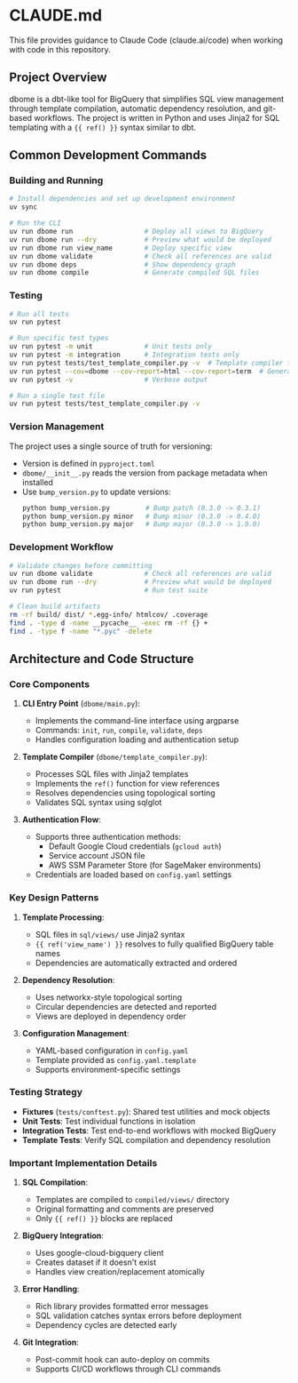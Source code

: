 # CLAUDE.md

This file provides guidance to Claude Code (claude.ai/code) when working with code in this repository.

## Project Overview

dbome is a dbt-like tool for BigQuery that simplifies SQL view management through template compilation, automatic dependency resolution, and git-based workflows. The project is written in Python and uses Jinja2 for SQL templating with a `{{ ref() }}` syntax similar to dbt.

## Common Development Commands

### Building and Running
```bash
# Install dependencies and set up development environment
uv sync

# Run the CLI
uv run dbome run                  # Deploy all views to BigQuery
uv run dbome run --dry            # Preview what would be deployed
uv run dbome run view_name        # Deploy specific view
uv run dbome validate             # Check all references are valid
uv run dbome deps                 # Show dependency graph
uv run dbome compile              # Generate compiled SQL files
```

### Testing
```bash
# Run all tests
uv run pytest

# Run specific test types
uv run pytest -m unit             # Unit tests only
uv run pytest -m integration      # Integration tests only
uv run pytest tests/test_template_compiler.py -v  # Template compiler tests
uv run pytest --cov=dbome --cov-report=html --cov-report=term  # Generate coverage report
uv run pytest -v                  # Verbose output

# Run a single test file
uv run pytest tests/test_template_compiler.py -v
```

### Version Management

The project uses a single source of truth for versioning:
- Version is defined in `pyproject.toml`
- `dbome/__init__.py` reads the version from package metadata when installed
- Use `bump_version.py` to update versions:
  ```bash
  python bump_version.py         # Bump patch (0.3.0 -> 0.3.1)
  python bump_version.py minor   # Bump minor (0.3.0 -> 0.4.0)
  python bump_version.py major   # Bump major (0.3.0 -> 1.0.0)
  ```

### Development Workflow
```bash
# Validate changes before committing
uv run dbome validate             # Check all references are valid
uv run dbome run --dry            # Preview what would be deployed
uv run pytest                     # Run test suite

# Clean build artifacts
rm -rf build/ dist/ *.egg-info/ htmlcov/ .coverage
find . -type d -name __pycache__ -exec rm -rf {} +
find . -type f -name "*.pyc" -delete
```

## Architecture and Code Structure

### Core Components

1. **CLI Entry Point** (`dbome/main.py`): 
   - Implements the command-line interface using argparse
   - Commands: `init`, `run`, `compile`, `validate`, `deps`
   - Handles configuration loading and authentication setup

2. **Template Compiler** (`dbome/template_compiler.py`):
   - Processes SQL files with Jinja2 templates
   - Implements the `ref()` function for view references
   - Resolves dependencies using topological sorting
   - Validates SQL syntax using sqlglot

3. **Authentication Flow**:
   - Supports three authentication methods:
     - Default Google Cloud credentials (`gcloud auth`)
     - Service account JSON file
     - AWS SSM Parameter Store (for SageMaker environments)
   - Credentials are loaded based on `config.yaml` settings

### Key Design Patterns

1. **Template Processing**:
   - SQL files in `sql/views/` use Jinja2 syntax
   - `{{ ref('view_name') }}` resolves to fully qualified BigQuery table names
   - Dependencies are automatically extracted and ordered

2. **Dependency Resolution**:
   - Uses networkx-style topological sorting
   - Circular dependencies are detected and reported
   - Views are deployed in dependency order

3. **Configuration Management**:
   - YAML-based configuration in `config.yaml`
   - Template provided as `config.yaml.template`
   - Supports environment-specific settings

### Testing Strategy

- **Fixtures** (`tests/conftest.py`): Shared test utilities and mock objects
- **Unit Tests**: Test individual functions in isolation
- **Integration Tests**: Test end-to-end workflows with mocked BigQuery
- **Template Tests**: Verify SQL compilation and dependency resolution

### Important Implementation Details

1. **SQL Compilation**: 
   - Templates are compiled to `compiled/views/` directory
   - Original formatting and comments are preserved
   - Only `{{ ref() }}` blocks are replaced

2. **BigQuery Integration**:
   - Uses google-cloud-bigquery client
   - Creates dataset if it doesn't exist
   - Handles view creation/replacement atomically

3. **Error Handling**:
   - Rich library provides formatted error messages
   - SQL validation catches syntax errors before deployment
   - Dependency cycles are detected early

4. **Git Integration**:
   - Post-commit hook can auto-deploy on commits
   - Supports CI/CD workflows through CLI commands